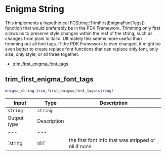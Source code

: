 # Enigma String

This implements a hypothetical FCString::TrimFirstEnigmaFontTags() function that would
preferably be in the PDK Framework. Trimming only first allows us to preserve
style changes within the rest of the string, such as changes from plain to
italic. Ultimately this seems more useful than trimming out all font tags.
If the PDK Framework is ever changed, it might be even better to create replace font
functions that can replace only font, only size, only style, or all three together.

- [trim_first_enigma_font_tags](#trim_first_enigma_font_tags)

## trim_first_enigma_font_tags

```lua
enigma_string.trim_first_enigma_font_tags(string)
```

| Input | Type | Description |
| --- | --- | --- |
| `string` | `string` |  |
| Output type | Description |
| --- | --- |
| `string | nill` | the first font info that was stripped or nil if none |